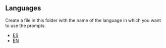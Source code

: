 ## Languages

Create a file in this folder with the name of the language in which you want to use the prompts.

- [ES](ES.md)
- [EN](EN.md)